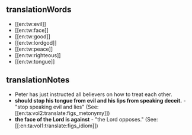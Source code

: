 ## translationWords

* [[en:tw:evil]]
* [[en:tw:face]]
* [[en:tw:good]]
* [[en:tw:lordgod]]
* [[en:tw:peace]]
* [[en:tw:righteous]]
* [[en:tw:tongue]]

## translationNotes

* Peter has just instructed all believers on how to treat each other.
* **should stop his tongue from evil and his lips from speaking deceit.** - "stop speaking evil and lies" (See: [[en:ta:vol2:translate:figs_metonymy]])
* **the face of the Lord is against** - "the Lord opposes." (See: [[:en:ta:vol1:translate:figs_idiom]])
